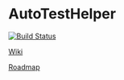 # AutoTestHelper

[![Build Status](https://travis-ci.org/zouyonghao/AutoTestHelper.svg?branch=master)](https://travis-ci.org/zouyonghao/AutoTestHelper)

[Wiki](https://github.com/zouyonghao/AutoTestHelper/wiki)

[Roadmap](https://github.com/zouyonghao/AutoTestHelper/wiki/Roadmap)
